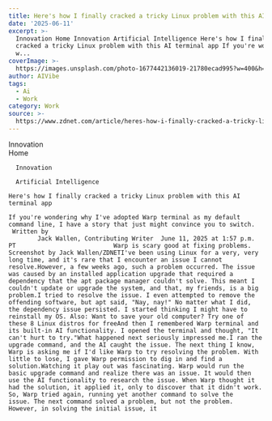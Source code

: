 ```yaml
---
title: Here's how I finally cracked a tricky Linux problem with this AI terminal app
date: '2025-06-11'
excerpt: >-
  Innovation Home Innovation Artificial Intelligence Here's how I finally
  cracked a tricky Linux problem with this AI terminal app If you're wondering
  w...
coverImage: >-
  https://images.unsplash.com/photo-1677442136019-21780ecad995?w=400&h=200&fit=crop&auto=format
author: AIVibe
tags:
  - Ai
  - Work
category: Work
source: >-
  https://www.zdnet.com/article/heres-how-i-finally-cracked-a-tricky-linux-problem-with-this-ai-terminal-app/
---
```

Innovation      
      Home
    
      Innovation
    
      Artificial Intelligence
       
    Here's how I finally cracked a tricky Linux problem with this AI terminal app
     
    If you're wondering why I've adopted Warp terminal as my default command line, I have a story that just might convince you to switch.
     Written by 
            Jack Wallen, Contributing Writer  June 11, 2025 at 1:57 p.m. PT                           Warp is scary good at fixing problems. Screenshot by Jack Wallen/ZDNETI've been using Linux for a very, very long time, and it's rare that I encounter an issue I cannot resolve.However, a few weeks ago, such a problem occurred. The issue was caused by an installed application upgrade that required a dependency that the apt package manager couldn't solve. This meant I couldn't update or upgrade the system, and that, my friends, is a big problem.I tried to resolve the issue. I even attempted to remove the offending software, but apt said, "Nay, nay!" No matter what I did, the dependency issue persisted. I started thinking I might have to reinstall my OS. Also: Want to save your old computer? Try one of these 8 Linux distros for freeAnd then I remembered Warp terminal and its built-in AI functionality. I opened the terminal and thought, "It can't hurt to try."What happened next seriously impressed me.I ran the upgrade command, and the AI caught the issue. The next thing I know, Warp is asking me if I'd like Warp to try resolving the problem. With little to lose, I gave Warp permission to dig in and find a solution.Watching it play out was fascinating. Warp would run the basic upgrade command and realize there was an issue. It would then use the AI functionality to research the issue. When Warp thought it had the solution, it applied it, only to discover that it didn't work. So, Warp tried again, running yet another command to solve the issue. The next command solved a problem, but not the problem. However, in solving the initial issue, it 
